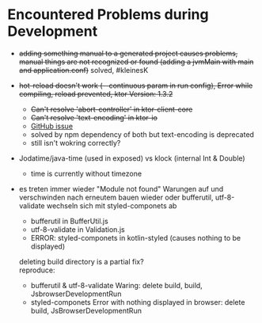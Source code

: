# Encountered Problems during Development
* ~~adding something manual to a generated project causes problems, manual things are not recognized or found 
(adding a jvmMain with main and application.conf)~~ solved, #kleinesK

* ~~hot-reload doesn't work (--continuous param in run config), Error while compiling, reload prevented,
ktor Version: 1.3.2~~
    * ~~Can't resolve 'abort-controller' in ktor-client-core~~
    * ~~Can't resolve 'text-encoding' in ktor-io~~ 
    * [GitHub issue](https://github.com/ktorio/ktor/issues/961)
    * solved by npm dependency of both but text-encoding is deprecated
    * still isn't wokring correctly?

* Jodatime/java-time (used in exposed) vs klock (internal Int & Double)
    * time is currently without timezone
    
* es treten immer wieder "Module not found" Warungen auf und verschwinden nach erneutem bauen wieder oder
bufferutil, utf-8-validate wechseln sich mit styled-componets ab
    * bufferutil in BufferUtil.js
    * utf-8-validate in Validation.js
    * ERROR: styled-componets in kotlin-styled (causes nothing to be displayed)
    
    deleting build directory is a partial fix?  
    reproduce:
    * bufferutil & utf-8-validate Waring: delete build, build, JsbrowserDevelopmentRun
    * styled-componets Error with nothing displayed in browser: delete build, JsBrowserDevelopmentRun